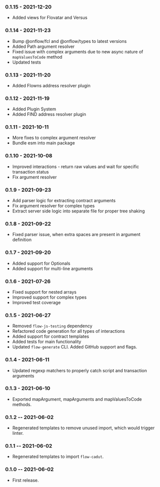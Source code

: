 ### 0.1.15 - 2021-12-20
- Added views for Flovatar and Versus

### 0.1.14 - 2021-11-23
- Bump @onflow/fcl and @onflow/types to latest versions
- Added Path argument resolver
- Fixed issue with complex arguments due to new async nature of `mapValuesToCode` method
- Updated tests

### 0.1.13 - 2021-11-20
-  Added Flowns address resolver plugin 

### 0.1.12 - 2021-11-19
- Added Plugin System
- Added FIND address resolver plugin

### 0.1.11 - 2021-10-11
- More fixes to complex argument resolver
- Bundle esm into main package

### 0.1.10 - 2021-10-08
- Improved interactions - return raw values and wait for specific transaction status
- Fix argument resolver

### 0.1.9 - 2021-09-23
- Add parser logic for extracting contract arguments
- Fix argument resolver for complex types
- Extract server side logic into separate file for proper tree shaking

### 0.1.8 - 2021-09-22
- Fixed parser issue, when extra spaces are present in argument definition

### 0.1.7 - 2021-09-20
- Added support for Optionals
- Added support for multi-line arguments

### 0.1.6 - 2021-07-26
- Fixed support for nested arrays
- Improved support for complex types
- Improved test coverage

### 0.1.5 - 2021-06-27
- Removed `flow-js-testing` dependency
- Refactored code generation for all types of interactions
- Added support for contract templates
- Added tests for main functionality
- Updated `flow-generate` CLI. Added GitHub support and flags.

### 0.1.4 - 2021-06-11
- Updated regexp matchers to properly catch script and transaction arguments

### 0.1.3 - 2021-06-10
- Exported mapArgument, mapArguments and mapValuesToCode methods.

### 0.1.2 -- 2021-06-02
- Regenerated templates to remove unused import, which would trigger linter.

### 0.1.1 -- 2021-06-02
- Regenerated templates to import `flow-cadut`.

### 0.1.0 -- 2021-06-02
- First release.
